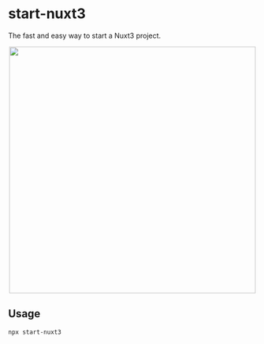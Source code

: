 # start-nuxt3

The fast and easy way to start a Nuxt3 project.

<p align="center">
  <img src="https://github.com/kurt-liao/start-nuxt3/blob/main/assets/demo.png?raw=true" width="500">
</p>

## Usage

```sh
npx start-nuxt3
```

